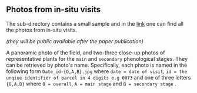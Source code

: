 ## Photos from in-situ visits
The sub-directory contains a small sample and in the [link]() one can find all the photos from in-situ visits. 

*(they will be public available after the paper publication)*

A  panoramic  photo  of  the  field, and two-three  close-up  photos  of  representative  plants  for  the `main` and `secondary` phenological stages.
They can be retrieved by photo's name. Specifically, each photo is named in the following form `Date_id-{O,A,B}.jpg` where `date = date of visit`, `id = the unqiue identifier of parcel in 4 digits e.g 0073` and one of three letters `{O,A,B}` where `O = overall`, `A = main stage` and `B = secondary stage` .
